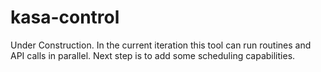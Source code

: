 # kasa-control

Under Construction. In the current iteration this tool can run routines and API calls in parallel. Next step is to add some scheduling capabilities.